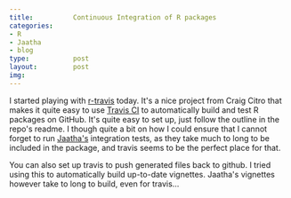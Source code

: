 ```yaml
--- 
title:          Continuous Integration of R packages
categories:     
- R
- Jaatha
- blog
type:           post
layout:         post
img:            
---
```


I started playing with 
[r-travis](https://github.com/craigcitro/r-travis) today. It's a nice project
from Craig Citro that makes it quite easy to use 
[Travis CI](http://travis-ci.com/) to automatically build and test R packages
on GitHub. It's quite easy to set up, just follow the outline in the repo's
readme. I though quite a bit on how I could ensure that I cannot forget to run
[Jaatha's](https://github.com/paulstaab/jaatha) integration tests, as
they take much to long to be included in the package, and travis seems to be the
perfect place for that. 

You can also set up travis to push generated files back to github. I tried using
this to automatically build up-to-date vignettes. Jaatha's vignettes however
take to long to build, even for travis... 
